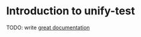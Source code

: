 # Introduction to unify-test

TODO: write [great documentation](http://jacobian.org/writing/what-to-write/)
